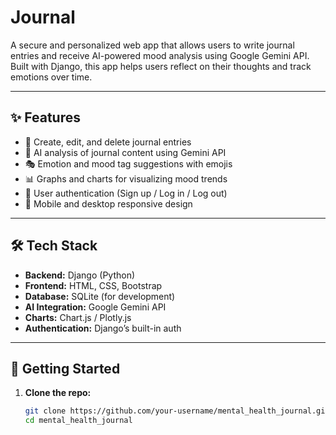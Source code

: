 # Journal

A secure and personalized web app that allows users to write journal entries and receive AI-powered mood analysis using Google Gemini API. Built with Django, this app helps users reflect on their thoughts and track emotions over time.

---

## ✨ Features

- 📝 Create, edit, and delete journal entries
- 🤖 AI analysis of journal content using Gemini API
- 🎭 Emotion and mood tag suggestions with emojis
- 📊 Graphs and charts for visualizing mood trends
- 🔐 User authentication (Sign up / Log in / Log out)
- 📱 Mobile and desktop responsive design

---

## 🛠 Tech Stack

- **Backend:** Django (Python)
- **Frontend:** HTML, CSS, Bootstrap
- **Database:** SQLite (for development)
- **AI Integration:** Google Gemini API
- **Charts:** Chart.js / Plotly.js
- **Authentication:** Django’s built-in auth

---

## 🚀 Getting Started

1. **Clone the repo:**
   ```bash
   git clone https://github.com/your-username/mental_health_journal.git
   cd mental_health_journal

